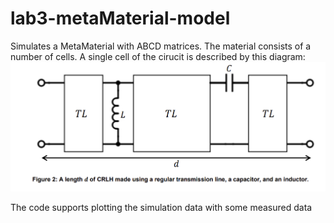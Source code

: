 # lab3-metaMaterial-model
Simulates a MetaMaterial with ABCD matrices. 
The material consists of a number of cells. A single cell of the cirucit is described by this diagram:
![Alt text](circuit_diagram.png)

The code supports plotting the simulation data with some measured data
